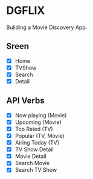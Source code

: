 # DGFLIX

Buliding a Movie Discovery App.

## Sreen

- [x] Home
- [x] TVShow
- [x] Search
- [x] Detail

## API Verbs

- [x] Now playing (Movie)
- [x] Upcoming (Movie)
- [x] Top Rated (TV)
- [x] Popular (TV, Movie)
- [x] Airing Today (TV)
- [x] TV Show Detail
- [x] Movie Detail
- [x] Search Movie
- [x] Search TV Show
